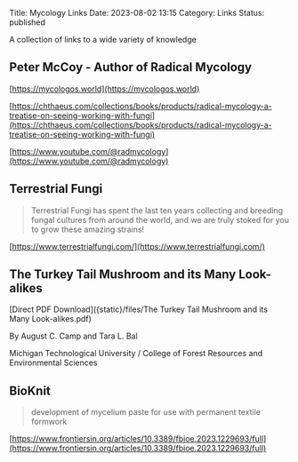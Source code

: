 Title: Mycology Links
Date: 2023-08-02 13:15
Category: Links
Status: published

A collection of links to a wide variety of knowledge

## Peter McCoy - Author of Radical Mycology

[https://mycologos.world](https://mycologos.world)

[https://chthaeus.com/collections/books/products/radical-mycology-a-treatise-on-seeing-working-with-fungi](https://chthaeus.com/collections/books/products/radical-mycology-a-treatise-on-seeing-working-with-fungi)

[https://www.youtube.com/@radmycology](https://www.youtube.com/@radmycology)

## Terrestrial Fungi

> Terrestrial Fungi has spent the last ten years collecting and breeding fungal cultures from around the world, and we are truly stoked for you to grow these amazing strains!

[https://www.terrestrialfungi.com/](https://www.terrestrialfungi.com/)

## The Turkey Tail Mushroom and its Many Look-alikes

[Direct PDF Download]({static}/files/The Turkey Tail Mushroom and its Many Look-alikes.pdf)

By August C. Camp and Tara L. Bal

Michigan Technological University / College of Forest Resources and Environmental Sciences

## BioKnit

> development of mycelium paste for use with permanent textile formwork

[https://www.frontiersin.org/articles/10.3389/fbioe.2023.1229693/full](https://www.frontiersin.org/articles/10.3389/fbioe.2023.1229693/full)

